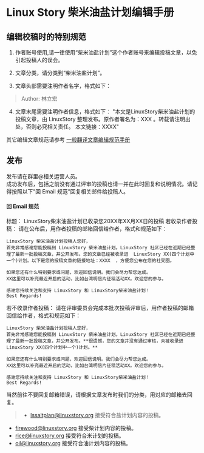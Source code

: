 # Linux Story 柴米油盐计划编辑手册

## 编辑校稿时的特别规范
1. 作者账号使用,请一律使用“柴米油盐计划”这个作者账号来编辑投稿文章，以免引起投稿人的误会。

2. 文章分类，请分类到“柴米油盐计划”。

3. 文章头部需要注明作者名字，格式如下：
> Author: 林立宏

4. 文章末尾需要注明作者信息，格式如下：
"本文是LinuxStory柴米油盐计划的投稿文章，由 LinuxStory 整理发布。原作者署名为：XXX 。转载请注明出处，否则必究相关责任。
本文链接：XXXX"

其它编辑文章规范请参考 [一般翻译文章编辑规范手册](https://github.com/LinuxStory/StoryTranslation/EditorManual.md)

## 发布
发布请在群里@相关运营人员。  
成功发布后，包括之前没有通过评审的投稿也请一并在此时回复和说明情况。请记得按照以下"回 Email 规范"回复相关邮件给投稿人。

#### 回 Email 规范
标题： LinuxStory柴米油盐计划已收录您20XX年XX月XX日的投稿
若收录作者投稿：
请在公布后，用作者投稿的邮箱回信给作者，格式和规范如下：

    LinuxStory 柴米油盐计划投稿人您好，
    首先非常感谢您能投稿到 LinuxStory 柴米油盐计划。LinuxStory 社区已经在近期已经整理了最新一批投稿文章，并公开发布。您的文章已经被收录进  LinuxStory XX(四个计划中一个)计划。以下是您的投稿文章的链接地址：XXXX  ，方便您公布在您的社交圈。

    如果您还有什么特别要求或问题，欢迎回信说明。我们会尽力帮您达成。
    XX这里可以补充最近开启的活动，比如台湾明信片征稿活动XX。欢迎您的参与。

    感谢您持续关注和支持 LinuxStory 和 LinuxStory柴米油盐计划！
    Best Regards!

若不收录作者投稿：
请在评审委员会完成本批次投稿评审后，用作者投稿的邮箱回信给作者，格式和规范如下：

    LinuxStory 柴米油盐计划投稿人您好，
    首先非常感谢您能投稿到 LinuxStory 柴米油盐计划。LinuxStory 社区已经在近期已经整理了最新一批投稿文章，并公开发布。**很遗憾，您的文章并没有通过审核，未被收录进  LinuxStory XX(四个计划中一个)计划。**

    如果您还有什么特别要求或问题，欢迎回信说明。我们会尽力帮您达成。
    XX这里可以补充最近开启的活动，比如台湾明信片征稿活动XX。欢迎您的参与。

    感谢您持续关注和支持 LinuxStory 和 LinuxStory柴米油盐计划！
    Best Regards!

当然前往不要回复邮箱错误，请根据文章发布时我们的分类，用对应的邮箱去回复。
> - lssaltplan@linuxstory.org 接受符合盐计划内容的投稿。
- firewood@linuxstory.org 接受柴计划内容的投稿。
- rice@linuxstory.org 接受符合米计划的投稿。
- oil@linuxstory.org 接受符合油计划内容的投稿。
